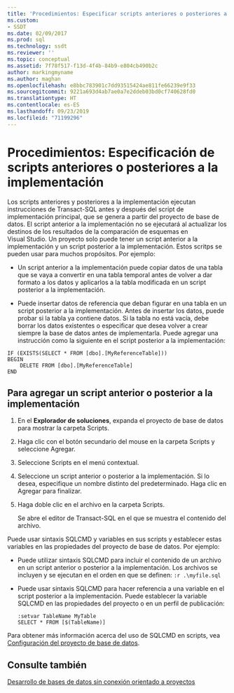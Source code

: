```yaml
---
title: 'Procedimientos: Especificar scripts anteriores o posteriores a la implementación | Microsoft Docs'
ms.custom:
- SSDT
ms.date: 02/09/2017
ms.prod: sql
ms.technology: ssdt
ms.reviewer: ''
ms.topic: conceptual
ms.assetid: 7f78f517-f13d-4f4b-84b9-e804cb490b2c
author: markingmyname
ms.author: maghan
ms.openlocfilehash: e8bbc783901c7dd93515424ae811fe66239e9f33
ms.sourcegitcommit: 9221a693d4ab7ae0a7e2ddeb03bd0cf740628fd0
ms.translationtype: HT
ms.contentlocale: es-ES
ms.lasthandoff: 09/23/2019
ms.locfileid: "71199296"
---
```

# <a name="how-to-specify-predeployment-or-postdeployment-scripts"></a>Procedimientos: Especificación de scripts anteriores o posteriores a la implementación
Los scripts anteriores y posteriores a la implementación ejecutan instrucciones de Transact\-SQL antes y después del script de implementación principal, que se genera a partir del proyecto de base de datos. El script anterior a la implementación no se ejecutará al actualizar los destinos de los resultados de la comparación de esquemas en Visual Studio. Un proyecto solo puede tener un script anterior a la implementación y un script posterior a la implementación. Estos scritps se pueden usar para muchos propósitos. Por ejemplo:  
  
-   Un script anterior a la implementación puede copiar datos de una tabla que se vaya a convertir en una tabla temporal antes de volver a dar formato a los datos y aplicarlos a la tabla modificada en un script posterior a la implementación.  
  
-   Puede insertar datos de referencia que deban figurar en una tabla en un script posterior a la implementación. Antes de insertar los datos, puede probar si la tabla ya contiene datos. Si la tabla no está vacía, debe borrar los datos existentes o especificar que desea volver a crear siempre la base de datos antes de implementarla. Puede agregar una instrucción como la siguiente en el script posterior a la implementación:  
  
```  
IF (EXISTS(SELECT * FROM [dbo].[MyReferenceTable]))  
BEGIN  
    DELETE FROM [dbo].[MyReferenceTable]  
END  
```  

## <a name="to-add-and-modify-a-pre--or-post-deployment-script"></a>Para agregar un script anterior o posterior a la implementación  
  
1.  En el **Explorador de soluciones**, expanda el proyecto de base de datos para mostrar la carpeta Scripts.  
  
2.  Haga clic con el botón secundario del mouse en la carpeta Scripts y seleccione Agregar.  
  
3.  Seleccione Scripts en el menú contextual.  
  
4.  Seleccione un script anterior o posterior a la implementación. Si lo desea, especifique un nombre distinto del predeterminado. Haga clic en Agregar para finalizar.  
  
5.  Haga doble clic en el archivo en la carpeta Scripts.  
  
    Se abre el editor de Transact\-SQL en el que se muestra el contenido del archivo.  
  
Puede usar sintaxis SQLCMD y variables en sus scripts y establecer estas variables en las propiedades del proyecto de base de datos. Por ejemplo:  
  
-   Puede utilizar sintaxis SQLCMD para incluir el contenido de un archivo en un script anterior o posterior a la implementación. Los archivos se incluyen y se ejecutan en el orden en que se definen: `:r .\myfile.sql`  
  
-   Puede usar sintaxis SQLCMD para hacer referencia a una variable en el script posterior a la implementación. Puede establecer la variable SQLCMD en las propiedades del proyecto o en un perfil de publicación:  
  
    ```  
    :setvar TableName MyTable  
    SELECT * FROM [$(TableName)]  
    ```  
  
Para obtener más información acerca del uso de SQLCMD en scripts, vea [Configuración del proyecto de base de datos](../ssdt/database-project-settings.md).  
  
## <a name="see-also"></a>Consulte también  
[Desarrollo de bases de datos sin conexión orientado a proyectos](../ssdt/project-oriented-offline-database-development.md)  
  
